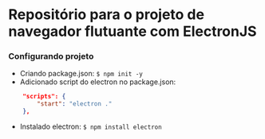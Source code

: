# Repositório para o projeto de navegador flutuante com ElectronJS

### Configurando projeto

- Criando package.json: `$ npm init -y`
- Adicionado script do electron no package.json:

```json
    "scripts": {
        "start": "electron ."
    },
```

- Instalado electron: `$ npm install electron`
